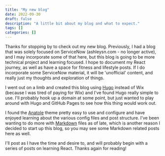 ```yaml
---
title: "My new blog"
date: 2022-09-30
draft: false
description: "A little bit about my blog and what to expect."
tags: []
categories: []
---
```





Thanks for stopping by to check out my new blog. Previously, I had a blog that was solely focused on ServiceNow (ashleysn.com - no longer active), and I may incorporate some of that here, but this blog is going to be more technical project and learning focused. I hope to document my React journey, as well as have a space for fitness and lifestyle posts. If I do incorporate some ServiceNow material, it will be 'unofficial' content, and really just my thoughts and exploration of things.

I went out on a limb and created this blog using [Hugo](https://gohugo.io/getting-started/quick-start/) instead of Wix (because I was tired of paying for Wix) and I've found Hugo really simple to use. I'll probably hook up a domain at some point, but just wanted to play around with Hugo and GitHub Pages to see how this thing would work out. 

I found the [Anatole](https://github.com/lxndrblz/anatole) theme pretty easy to use and configure and have enjoyed learning about the various config files and post structure. I've been wanting to do more with [Markdown](https://www.markdownguide.org/) files as of late, which is another reason I decided to start up this blog, so you may see some Markdown related posts here as well. 

I'll post as I have the time and desire to, and will probably begin with a series of posts on learning React. Thanks again for reading!